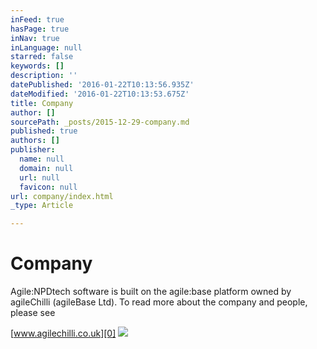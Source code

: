 ```yaml
---
inFeed: true
hasPage: true
inNav: true
inLanguage: null
starred: false
keywords: []
description: ''
datePublished: '2016-01-22T10:13:56.935Z'
dateModified: '2016-01-22T10:13:53.675Z'
title: Company
author: []
sourcePath: _posts/2015-12-29-company.md
published: true
authors: []
publisher:
  name: null
  domain: null
  url: null
  favicon: null
url: company/index.html
_type: Article

---
```

# Company

Agile:NPDtech software is built on the agile:base platform owned by agileChilli (agileBase Ltd). To read more about the company and people, please see

[www.agilechilli.co.uk][0]
![](https://s3-us-west-2.amazonaws.com/the-grid-img/p/28307d5031af5928bcc00d0540aca4317240fe40.png)

[0]: http://www.agilechilli.co.uk/